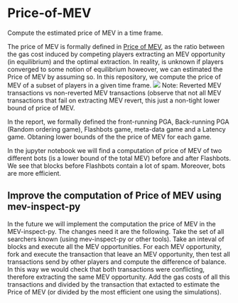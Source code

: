 # Price-of-MEV
Compute the estimated price of MEV in a time frame.

The price of MEV is formally defined in [Price of MEV](https://arxiv.org/abs/2208.13464), as the ratio between the gas cost induced by competing players extracting an MEV opportunity (in equilibrium) and the optimal extraction. In reality, is unknown if players converged to some notion of equilibrium howeover, we can estimated the Price of MEV by assuming so. In this repository, we compute the price of MEV of a subset of players in a given time frame.
![](https://i.imgur.com/le72Cfy.png)
Note: Reverted MEV transactions vs non-reverted MEV transactions (observe that not all MEV transactions that fail on extracting MEV revert, this just a non-tight lower bound of price of MEV.

In the report, we formally defined the front-running PGA, Back-running PGA (Random ordering game), Flashbots game, meta-data game and a Latency game. Obtaning lower bounds of the the price of MEV for each game.

In the jupyter notebook we will find a computation of price of MEV of two different bots (is a lower bound of the total MEV) before and after Flashbots.
We see that blocks before Flashbots contain a lot of spam. Moreover, bots are more efficient.


## Improve the computation of Price of MEV using mev-inspect-py

In the future we will implement the computation the price of MEV in the MEV-inspect-py. The changes need it are the following.
Take the set of all searchers known (using mev-inspect-py or other tools). Take an inteval of blocks and execute all the MEV opportunities. For each MEV opportunity, fork and execute the transaction that leave an MEV opportunity, then test all transactions send by other players and compute the difference of balance. In this way we would check that both transactions were conflicting, therefore extracting the same MEV opportunity. Add the gas costs of all this transactions and divided by the transaction that extacted to estimate the Price of MEV (or divided by the most efficient one using the simulations). 



